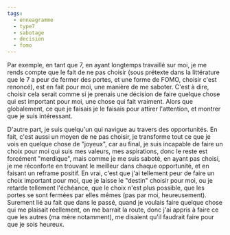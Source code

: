 ```yaml
---
tags:
  - enneagramme
  - type7
  - sabotage
  - decision
  - fomo
---
```

Par exemple, en tant que 7, en ayant longtemps travaillé sur moi, je me rends compte que le fait de ne pas choisir (sous prétexte dans la littérature que le 7 a peur de fermer des portes, et une forme de FOMO, choisir c'est renoncé), est en fait pour moi, une manière de me saboter. C'est à dire, choisir cela serait comme si je prenais une décision de faire quelque chose qui est important pour moi, une chose qui fait vraiment. Alors que globalement, ce que je faisais je le faisais pour attirer l'attention, et montrer que je suis intéressant.

D'autre part, je suis quelqu'un qui navigue au travers des opportunités. En fait, c'est aussi un moyen de ne pas choisir, je transforme tout ce que je vois en quelque chose de "joyeux", car au final, je suis incapable de faire un choix pour moi qui suis mes valeurs, mes aspirations, donc le reste est forcément "merdique", mais comme je me suis saboté, en ayant pas choisi, je me réconforte en trouvant le meilleur dans chaque opportunité, et en faisant un reframe positif. En vrai, c'est que j'ai tellement peur de faire un choix important pour moi, que je laisse le "destin" choisir pour moi, ou je retarde tellement l'échéance, que le choix n'est plus possible, que les portes se sont fermées par elles mêmes (pas par moi, heureusement). Surement lié au fait que dans le passé, quand je voulais faire quelque chose qui me plaisait réellement, on me barrait la route, donc j'ai appris à faire ce que les autres (ma mère notamment), me disaient qu'il faudrait faire pour que je sois heureux.